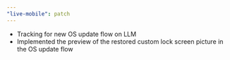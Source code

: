 ```yaml
---
"live-mobile": patch
---
```


- Tracking for new OS update flow on LLM
- Implemented the preview of the restored custom lock screen picture in the OS update flow
